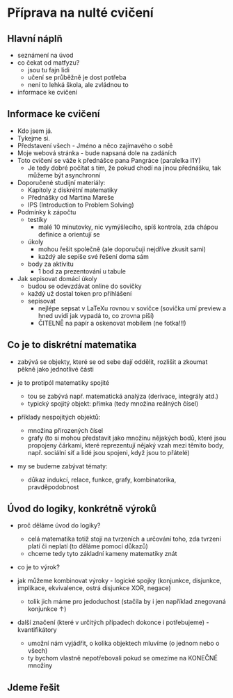 # Příprava na nulté cvičení

## Hlavní náplň

- seznámení na úvod
- co čekat od matfyzu? 
  - jsou tu fajn lidi
  - učení se průběžně je dost potřeba
  - není to lehká škola, ale zvládnou to
- informace ke cvičení


## Informace ke cvičení

- Kdo jsem já.
- Tykejme si.
- Představení všech - Jméno a něco zajímavého o sobě
- Moje webová stránka - bude napsaná dole na zadáních
- Toto cvičení se váže k přednášce pana Pangráce (paralelka I1Y)
  - Je tedy dobré počítat s tím, že pokud chodí na jinou přednášku, tak můžeme být asynchronní
- Doporučené studijní materiály:
  - Kapitoly z diskrétní matematiky
  - Přednášky od Martina Mareše
  - IPS (Introduction to Problem Solving)
- Podmínky k zápočtu
  - testíky
    - malé 10 minutovky, nic vymýšlecího, spíš kontrola, zda chápou definice a orientují se
  - úkoly
    - mohou řešit společně (ale doporučuji nejdříve zkusit sami)
    - každý ale sepíše své řešení doma sám
  - body za aktivitu
    - 1 bod za prezentování u tabule
- Jak sepisovat domácí úkoly
  - budou se odevzdávat online do sovičky
  - každý už dostal token pro přihlášení
  - sepisovat 
    - nejlépe sepsat v LaTeXu rovnou v sovičce (sovička umí preview a hned uvidí jak vypadá to, co zrovna píší)
    - ČITELNĚ na papír a oskenovat mobilem (ne fotka!!!)

## Co je to diskrétní matematika

- zabývá se objekty, které se od sebe dají oddělit, rozlišit a zkoumat pěkně jako jednotlivé části

- je to protipól matematiky spojité
  - tou se zabývá např. matematická analýza (derivace, integrály atd.)
  - typický spojitý objekt: přímka (tedy množina reálných čísel)

- příklady nespojitých objektů: 
  - množina přirozených čísel
  - grafy (to si mohou představit jako množinu nějakých bodů, které jsou propojeny čárkami, které reprezentují nějaký vzah mezi těmito body, např. sociální síť a lidé jsou spojeni, když jsou to přátelé)

- my se budeme zabývat tématy:
  - důkaz indukcí, relace, funkce, grafy, kombinatorika, pravděpodobnost

## Úvod do logiky, konkrétně výroků

- proč děláme úvod do logiky?
  - celá matematika totiž stojí na tvrzeních a určování toho, zda tvrzení platí či neplatí (to děláme pomocí důkazů)
  - chceme tedy tyto základní kameny matematiky znát

- co je to výrok?

- jak můžeme kombinovat výroky - logické spojky (konjunkce, disjunkce, implikace, ekvivalence, ostrá disjunkce XOR, negace)
  - tolik jich máme pro jedoduchost (stačila by i jen například znegovaná konjunkce $\uparrow$)

- další značení (které v určitých případech dokonce i potřebujeme) - kvantifikátory
  - umožní nám vyjádřit, o kolika objektech mluvíme (o jednom nebo o všech)
  - ty bychom vlastně nepotřebovali pokud se omezíme na KONEČNÉ množiny

## Jdeme řešit